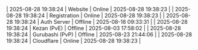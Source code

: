 | 2025-08-28 19:38:24 | Website | Online | 2025-08-28 19:38:23 |
| 2025-08-28 19:38:24 | Registration | Online | 2025-08-28 19:38:23 |
| 2025-08-28 19:38:24 | Auth Server | Offline | 2025-08-18 09:33:31 |
| 2025-08-28 19:38:24 | Kezan (PvE) | Offline | 2025-08-03 17:58:02 |
| 2025-08-28 19:38:24 | Gurubashi (PvP) | Offline | 2025-08-23 21:44:06 |
| 2025-08-28 19:38:24 | Cloudflare | Online | 2025-08-28 19:38:23 |

